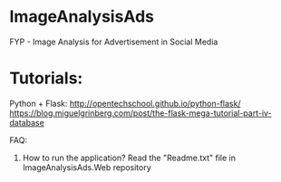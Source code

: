 # ImageAnalysisAds
FYP - Image Analysis for Advertisement in Social Media 

# Tutorials:
Python + Flask:
http://opentechschool.github.io/python-flask/
https://blog.miguelgrinberg.com/post/the-flask-mega-tutorial-part-iv-database

FAQ:
1. How to run the application?
Read the "Readme.txt" file in ImageAnalysisAds.Web repository
